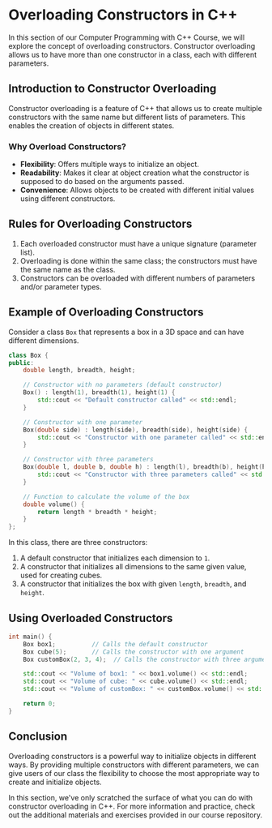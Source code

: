 
# Overloading Constructors in C++

In this section of our Computer Programming with C++ Course, we will explore the concept of overloading constructors. Constructor overloading allows us to have more than one constructor in a class, each with different parameters.

## Introduction to Constructor Overloading

Constructor overloading is a feature of C++ that allows us to create multiple constructors with the same name but different lists of parameters. This enables the creation of objects in different states.

### Why Overload Constructors?

- **Flexibility**: Offers multiple ways to initialize an object.
- **Readability**: Makes it clear at object creation what the constructor is supposed to do based on the arguments passed.
- **Convenience**: Allows objects to be created with different initial values using different constructors.

## Rules for Overloading Constructors

1. Each overloaded constructor must have a unique signature (parameter list).
2. Overloading is done within the same class; the constructors must have the same name as the class.
3. Constructors can be overloaded with different numbers of parameters and/or parameter types.

## Example of Overloading Constructors

Consider a class `Box` that represents a box in a 3D space and can have different dimensions.

```cpp
class Box {
public:
    double length, breadth, height;

    // Constructor with no parameters (default constructor)
    Box() : length(1), breadth(1), height(1) {
        std::cout << "Default constructor called" << std::endl;
    }

    // Constructor with one parameter
    Box(double side) : length(side), breadth(side), height(side) {
        std::cout << "Constructor with one parameter called" << std::endl;
    }

    // Constructor with three parameters
    Box(double l, double b, double h) : length(l), breadth(b), height(h) {
        std::cout << "Constructor with three parameters called" << std::endl;
    }

    // Function to calculate the volume of the box
    double volume() {
        return length * breadth * height;
    }
};
```

In this class, there are three constructors:

1. A default constructor that initializes each dimension to `1`.
2. A constructor that initializes all dimensions to the same given value, used for creating cubes.
3. A constructor that initializes the box with given `length`, `breadth`, and `height`.

## Using Overloaded Constructors

```cpp
int main() {
    Box box1;          // Calls the default constructor
    Box cube(5);       // Calls the constructor with one argument
    Box customBox(2, 3, 4);  // Calls the constructor with three arguments

    std::cout << "Volume of box1: " << box1.volume() << std::endl;
    std::cout << "Volume of cube: " << cube.volume() << std::endl;
    std::cout << "Volume of customBox: " << customBox.volume() << std::endl;

    return 0;
}
```

## Conclusion

Overloading constructors is a powerful way to initialize objects in different ways. By providing multiple constructors with different parameters, we can give users of our class the flexibility to choose the most appropriate way to create and initialize objects.

In this section, we've only scratched the surface of what you can do with constructor overloading in C++. For more information and practice, check out the additional materials and exercises provided in our course repository.

